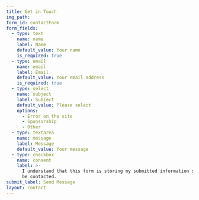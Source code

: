 ```yaml
---
title: Get in Touch
img_path: 
form_id: contactForm
form_fields:
  - type: text
    name: name
    label: Name
    default_value: Your name
    is_required: true
  - type: email
    name: email
    label: Email
    default_value: Your email address
    is_required: true
  - type: select
    name: subject
    label: Subject
    default_value: Please select
    options:
      - Error on the site
      - Sponsorship
      - Other
  - type: textarea
    name: message
    label: Message
    default_value: Your message
  - type: checkbox
    name: consent
    label: >-
      I understand that this form is storing my submitted information so I can
      be contacted.
submit_label: Send Message
layout: contact
---
```


